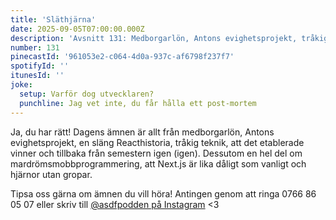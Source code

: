 ```yaml
---
title: 'Släthjärna'
date: 2025-09-05T07:00:00.000Z
description: 'Avsnitt 131: Medborgarlön, Antons evighetsprojekt, tråkig teknik, etablerade lösningar och mycket annat.'
number: 131
pinecastId: '961053e2-c064-4d0a-937c-af6798f237f7'
spotifyId: ''
itunesId: ''
joke:
  setup: Varför dog utvecklaren?
  punchline: Jag vet inte, du får hålla ett post-mortem
---
```


Ja, du har rätt! Dagens ämnen är allt från medborgarlön, Antons evighetsprojekt, en släng Reacthistoria, tråkig teknik, att det etablerade vinner och tillbaka från semestern igen (igen). Dessutom en hel del om mardrömsmobbprogrammering, att Next.js är lika dåligt som vanligt och hjärnor utan gropar.

Tipsa oss gärna om ämnen du vill höra! Antingen genom att ringa 0766 86 05 07 eller skriv till [@asdfpodden på Instagram](https://www.instagram.com/asdfpodden/) &lt;3
